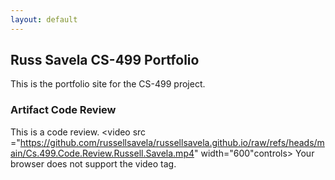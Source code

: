 ```yaml
---
layout: default
---
```


## Russ Savela CS-499 Portfolio

This is the portfolio site for the CS-499 project.

### Artifact Code Review
This is a code review.
<video src ="https://github.com/russellsavela/russellsavela.github.io/raw/refs/heads/main/Cs.499.Code.Review.Russell.Savela.mp4" width="600"controls>
    Your browser does not support the video tag.
</video>

